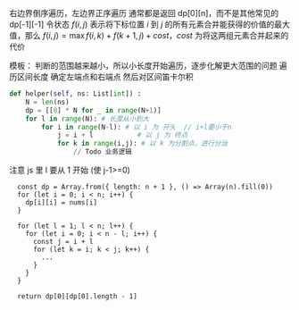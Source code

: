 右边界倒序遍历，左边界正序遍历
通常都是返回 dp[0][n]，而不是其他常见的 dp[-1][-1]
令状态 $f(i,j)$ 表示将下标位置 $i$ 到 $j$ 的所有元素合并能获得的价值的最大值，那么 $f(i,j)=\max{f(i,k)+f(k+1,j)+cost}$，$cost$ 为将这两组元素合并起来的代价

模板：
判断的范围越来越小，所以小长度开始遍历，逐步化解更大范围的问题
遍历区间长度 确定左端点和右端点
然后对区间笛卡尔积

```Python
def helper(self, ns: List[int]) :
    N = len(ns)
    dp = [[0] * N for _ in range(N+1)]
    for l in range(N): # 长度从小到大
        for i in range(N-l): # 以 i 为 开头  // i+l要小于n
            j = i + l           # 以 j 为 终点
            for k in range(i,j): # 以 k 为分割点，进行分治
                // Todo 业务逻辑
```

注意 js 里 l 要从 1 开始 (使 j-1>=0)

```JS
  const dp = Array.from({ length: n + 1 }, () => Array(n).fill(0))
  for (let i = 0; i < n; i++) {
    dp[i][i] = nums[i]
  }

  for (let l = 1; l < n; l++) {
    for (let i = 0; i < n - l; i++) {
      const j = i + l
      for (let k = i; k < j; k++) {
        ...
      }
    }
  }

  return dp[0][dp[0].length - 1]
```
